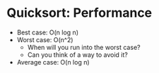 # Quicksort: Performance

* Best case: O(n log n)
* Worst case: O(n^2)
    * When will you run into the worst case?
    * Can you think of a way to avoid it?
* Average case: O(n log n)
